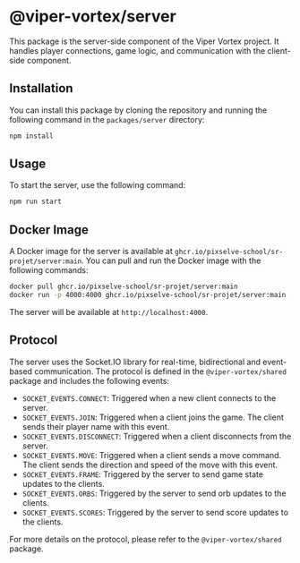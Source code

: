 # @viper-vortex/server

This package is the server-side component of the Viper Vortex project. It handles player connections, game logic, and communication with the client-side component.

## Installation

You can install this package by cloning the repository and running the following command in the `packages/server` directory:

```bash
npm install
```

## Usage

To start the server, use the following command:

```bash
npm run start
```

## Docker Image

A Docker image for the server is available at `ghcr.io/pixselve-school/sr-projet/server:main`. You can pull and run the Docker image with the following commands:

```bash
docker pull ghcr.io/pixselve-school/sr-projet/server:main
docker run -p 4000:4000 ghcr.io/pixselve-school/sr-projet/server:main
```

The server will be available at `http://localhost:4000`.

## Protocol

The server uses the Socket.IO library for real-time, bidirectional and event-based communication. The protocol is defined in the `@viper-vortex/shared` package and includes the following events:

- `SOCKET_EVENTS.CONNECT`: Triggered when a new client connects to the server.
- `SOCKET_EVENTS.JOIN`: Triggered when a client joins the game. The client sends their player name with this event.
- `SOCKET_EVENTS.DISCONNECT`: Triggered when a client disconnects from the server.
- `SOCKET_EVENTS.MOVE`: Triggered when a client sends a move command. The client sends the direction and speed of the move with this event.
- `SOCKET_EVENTS.FRAME`: Triggered by the server to send game state updates to the clients.
- `SOCKET_EVENTS.ORBS`: Triggered by the server to send orb updates to the clients.
- `SOCKET_EVENTS.SCORES`: Triggered by the server to send score updates to the clients.

For more details on the protocol, please refer to the `@viper-vortex/shared` package.
